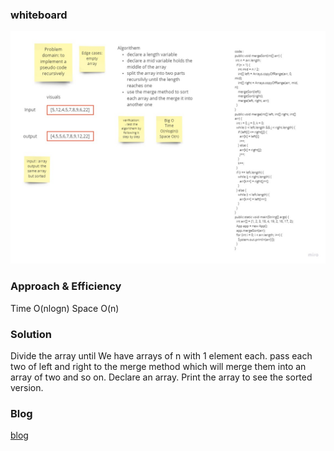 ### whiteboard
![whiteBoard](https://raw.githubusercontent.com/saraalshater/data-structures-and-algorithms/code27/java/codeChallange27/gradle/cC27.jpg)





### Approach & Efficiency
Time O(nlogn) Space O(n)

### Solution
Divide the array until We have arrays of n with 1 element each.
pass each two of left and right to the merge method which will merge them into an array of two and so on.
Declare an array.
Print the array to see the sorted version.


### Blog
[blog](blog.md)
